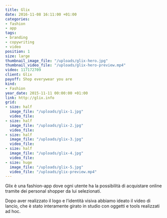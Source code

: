 ```yaml
---
title: Glix
date: 2016-11-08 16:11:00 +01:00
categories:
- fashion
- app
tags:
- branding
- copywriting
- video
position: 1
size: large
thumbnail_image_file: "/uploads/glix-hero.jpg"
thumbnail_video_file: "/uploads/glix-hero-preview.mp4"
video: 117172709
client: Glix
payoff: Shop everywear you are
kind:
- Fashion
year_date: 2015-11-11 00:00:00 +01:00
link: http://glix.info
grid:
- size: half
  image_file: "/uploads/glix-1.jpg"
  video_file: 
- size: half
  image_file: "/uploads/glix-2.jpg"
  video_file: 
- size: half
  image_file: "/uploads/glix-3.jpg"
  video_file: 
- size: half
  image_file: "/uploads/glix-4.jpg"
  video_file: 
- size: huge
  image_file: "/uploads/glix-5.jpg"
  video_file: "/uploads/glix-preview.mp4"
---
```


Glix è una fashion-app dove ogni utente ha la possibilità di acquistare online tramite dei personal shopper da lui selezionati.

Dopo aver realizzato il logo e l’identità visiva abbiamo ideato il video di lancio, che è stato interamente girato in studio con oggetti e tools realizzati ad hoc.
